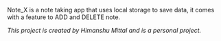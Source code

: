 Note_X is a note taking app that uses local storage to save data, it comes with a feature to ADD and DELETE note.

*This project is created by Himanshu Mittal and is a personal project.*

